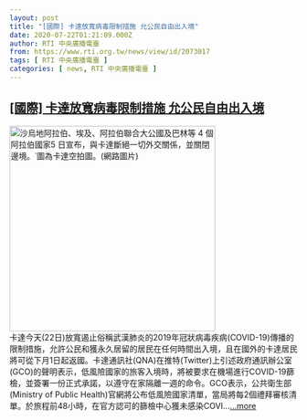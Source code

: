 ```yaml
---
layout: post
title: "[國際] 卡達放寬病毒限制措施 允公民自由出入境"
date: 2020-07-22T01:21:09.000Z
author: RTI 中央廣播電臺
from: https://www.rti.org.tw/news/view/id/2073017
tags: [ RTI 中央廣播電臺 ]
categories: [ news, RTI 中央廣播電臺 ]
---
```

<!--1595380869000-->
[[國際] 卡達放寬病毒限制措施 允公民自由出入境](https://www.rti.org.tw/news/view/id/2073017)
------

<div>
<img src="https://static.rti.org.tw/assets/thumbnails/2018/09/01/149664149475768.jpg" width="360" alt="沙烏地阿拉伯、埃及、阿拉伯聯合大公國及巴林等 4 個阿拉伯國家5 日宣布，與卡達斷絕一切外交關係，並關閉邊境。˙圖為卡達空拍圖。(網路圖片)" title="沙烏地阿拉伯、埃及、阿拉伯聯合大公國及巴林等 4 個阿拉伯國家5 日宣布，與卡達斷絕一切外交關係，並關閉邊境。˙圖為卡達空拍圖。(網路圖片)"><br>卡達今天(22日)放寬遏止俗稱武漢肺炎的2019年冠狀病毒疾病(COVID-19)傳播的限制措施，允許公民和獲永久居留的居民在任何時間出入境，且在國外的卡達居民將可從下月1日起返國。卡達通訊社(QNA)在推特(Twitter)上引述政府通訊辦公室(GCO)的聲明表示，低風險國家的旅客入境時，將被要求在機場進行COVID-19篩檢，並簽署一份正式承諾，以遵守在家隔離一週的命令。GCO表示，公共衛生部(Ministry of Public Health)官網將公布低風險國家清單，當局將每2個禮拜審核清單。於旅程前48小時，在官方認可的篩檢中心獲未感染COVI...<a target="_blank" href="https://www.rti.org.tw/news/view/id/2073017">...more</a>
</div>
